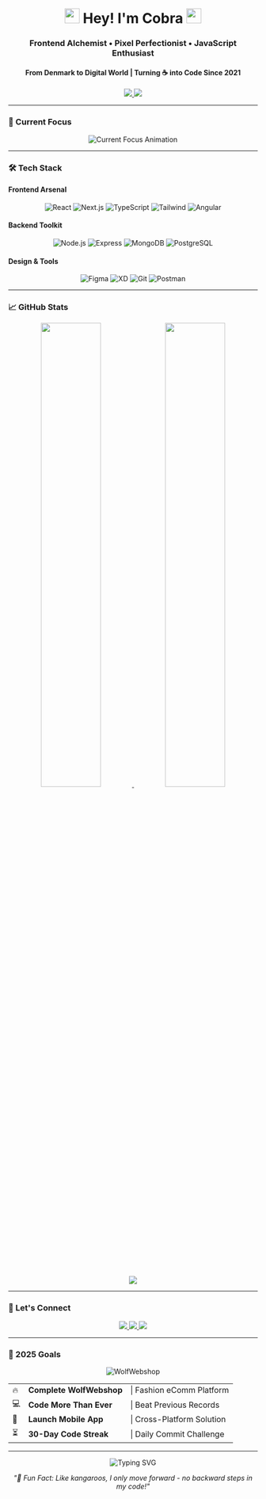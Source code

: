 <h1 align="center">
  <img src="https://em-content.zobj.net/thumbs/160/apple/325/snake_1f40d.png" width="30"> Hey! I'm Cobra 
  <img src="https://em-content.zobj.net/thumbs/160/apple/325/technologist-light-skin-tone_1f9d1-1f3fb-200d-1f4bb.png" width="30">
</h1>
<h3 align="center">Frontend Alchemist • Pixel Perfectionist • JavaScript Enthusiast</h3>
<h4 align="center">From Denmark to Digital World | Turning ☕ into Code Since 2021</h4>

<p align="center">
  <a href="https://github.com/IamCobra?tab=repositories">
    <img src="https://komarev.com/ghpvc/?username=IamCobra&label=PROFILE+VIEWS&color=blueviolet&style=for-the-badge">
  </a>
  <a href="https://www.youtube.com/@iamcobra5297">
    <img src="https://img.shields.io/youtube/channel/subscribers/UC8butISFwT-Wl7EV0hUK0BQ?label=YOUTUBE&style=for-the-badge&color=red">
  </a>
</p>

---

### 🚀 Current Focus
<p align="center">
  <img src="https://readme-typing-svg.demolab.com?font=Fira+Code&size=18&duration=2800&pause=1000&color=44F722&center=true&vCenter=true&width=500&lines=%F0%9F%94%A5+Building+Wolf+Webshop+%7C+Fashion+eCommerce;%F0%9F%A7%A0+Mastering+Next.js+14+%26+TypeScript;%E2%9A%A1%EF%B8%8F+Web+Performance+Optimization;%F0%9F%8C%B1+Exploring+Three.js+3D+Magic" alt="Current Focus Animation">
</p>

---

### 🛠 Tech Stack

#### **Frontend Arsenal**
<p align="center">
  <img src="https://img.shields.io/badge/React-20232A?style=for-the-badge&logo=react&logoColor=61DAFB" alt="React">
  <img src="https://img.shields.io/badge/Next.js-000000?style=for-the-badge&logo=nextdotjs&logoColor=white" alt="Next.js">
  <img src="https://img.shields.io/badge/TypeScript-007ACC?style=for-the-badge&logo=typescript&logoColor=white" alt="TypeScript">
  <img src="https://img.shields.io/badge/Tailwind_CSS-38B2AC?style=for-the-badge&logo=tailwind-css&logoColor=white" alt="Tailwind">
  <img src="https://img.shields.io/badge/Angular-DD0031?style=for-the-badge&logo=angular&logoColor=white" alt="Angular">
</p>

#### **Backend Toolkit**
<p align="center">
  <img src="https://img.shields.io/badge/Node.js-339933?style=for-the-badge&logo=nodedotjs&logoColor=white" alt="Node.js">
  <img src="https://img.shields.io/badge/Express.js-000000?style=for-the-badge&logo=express&logoColor=white" alt="Express">
  <img src="https://img.shields.io/badge/MongoDB-4EA94B?style=for-the-badge&logo=mongodb&logoColor=white" alt="MongoDB">
  <img src="https://img.shields.io/badge/PostgreSQL-316192?style=for-the-badge&logo=postgresql&logoColor=white" alt="PostgreSQL">
</p>

#### **Design & Tools**
<p align="center">
  <img src="https://img.shields.io/badge/Figma-F24E1E?style=for-the-badge&logo=figma&logoColor=white" alt="Figma">
  <img src="https://img.shields.io/badge/Adobe%20XD-470137?style=for-the-badge&logo=Adobe%20XD&logoColor=#FF61F6" alt="XD">
  <img src="https://img.shields.io/badge/GIT-E44C30?style=for-the-badge&logo=git&logoColor=white" alt="Git">
  <img src="https://img.shields.io/badge/Postman-FF6C37?style=for-the-badge&logo=Postman&logoColor=white" alt="Postman">
</p>

---

### 📈 GitHub Stats

<p align="center">
  <a href="https://github.com/IamCobra">
    <img width="49%" src="https://github-readme-stats.vercel.app/api?username=IamCobra&show_icons=true&theme=radical&hide_border=true">
    <img width="49%" src="https://github-readme-streak-stats.herokuapp.com/?user=IamCobra&theme=radical&hide_border=true">
  </a>
</p>

<p align="center">
  <img src="https://github-readme-activity-graph.vercel.app/graph?username=IamCobra&theme=react-dark&hide_border=true&area=true">
</p>

---

### 🤝 Let's Connect
<p align="center">
  <a href="mailto:Ikhvan95@gmail.com">
    <img src="https://img.shields.io/badge/Gmail-D14836?style=for-the-badge&logo=gmail&logoColor=white">
  </a>
  <a href="[https://linkedin.com/in/ikhvan-bajsaluev](https://www.linkedin.com/in/ikhvan-bajsaluev-a01baa219/)">
    <img src="https://img.shields.io/badge/LinkedIn-0077B5?style=for-the-badge&logo=linkedin&logoColor=white">
  </a>
  <a href="https://www.youtube.com/@iamcobra5297">
    <img src="https://img.shields.io/badge/YouTube-FF0000?style=for-the-badge&logo=youtube&logoColor=white">
  </a>
</p>

---

### 🎯 2025 Goals
<p align="center">
  <img src="https://github-readme-stats.vercel.app/api/pin?username=IamCobra&repo=WolfWebshop&theme=dark" alt="WolfWebshop">
  
  <table align="center">
    <tr>
      <td>🔥</td>
      <td><b>Complete WolfWebshop</b></td>
      <td>| Fashion eComm Platform</td>
    </tr>
    <tr>
      <td>💻</td>
      <td><b>Code More Than Ever</b></td>
      <td>| Beat Previous Records</td>
    </tr>
    <tr>
      <td>📱</td>
      <td><b>Launch Mobile App</b></td>
      <td>| Cross-Platform Solution</td>
    </tr>
    <tr>
      <td>⏳</td>
      <td><b>30-Day Code Streak</b></td>
      <td>| Daily Commit Challenge</td>
    </tr>
  </table>
</p>

---

<p align="center">
  <img src="https://readme-typing-svg.demolab.com?font=Fira+Code&pause=1000&color=FF69B4&center=true&vCenter=true&width=435&lines=Coding+with+passion%2C+Creating+purpose;Turning+ideas+into+digital+reality;Pixel+perfection+is+my+obsession;Frontend+wizardry+daily+ritual" alt="Typing SVG">
</p>

<p align="center">
  <em>"🦘 Fun Fact: Like kangaroos, I only move forward - no backward steps in my code!"</em>
</p>
